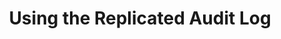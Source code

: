 ---
  title: "Using the Replicated Audit Log"
  description: "A step-by-step guide to shipping your application with the Replicated Native Scheduler."
  level: "replicatedTroubleshoot"
  icon: "replicatedTroubleshoot"
  gradient: "console"
  index: false
  chapters:
---